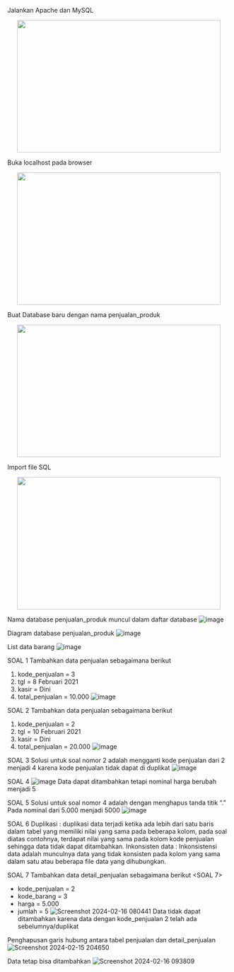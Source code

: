 Jalankan Apache dan MySQL  
<p align="center">
  <img width="460" height="300" src="https://i.imgur.com/c4nVeRF.jpeg">
</p>

Buka localhost pada browser
<p align="center">
  <img width="460" height="300" src="https://i.imgur.com/1Jn7Zrz.jpeg">
</p>

Buat Database baru dengan nama penjualan_produk
<p align="center">
  <img width="460" height="300" src="https://i.imgur.com/kCdoRPu.jpeg">
</p>


Import file SQL 
<p align="center">
  <img width="460" height="300" src="https://i.imgur.com/C1X5mCU.jpeg">
</p>


Nama database penjualan_produk muncul dalam daftar database
![image](https://github.com/HansenPratama/Learn-MyPHP-Admin/assets/160198005/275cf2fe-edf8-467d-a03a-821b853e9a37)

Diagram database penjualan_produk
![image](https://github.com/HansenPratama/Learn-MyPHP-Admin/assets/160198005/982264ff-4140-4904-a0d6-c9cc39ef64ce)

List data barang
![image](https://github.com/HansenPratama/Learn-MyPHP-Admin/assets/160198005/f75e204f-d4ec-4cb3-b505-676b013cc2bc)

SOAL 1
Tambahkan data penjualan sebagaimana berikut 
1.	kode_penjualan = 3
2.	tgl = 8 Februari 2021
3.	kasir = Dini
4.	total_penjualan = 10.000
![image](https://github.com/HansenPratama/Learn-MyPHP-Admin/assets/160198005/a3c08332-ba65-4013-a657-ade0291b9261)

SOAL 2
Tambahkan data penjualan sebagaimana berikut 
1.	kode_penjualan = 2
2.	tgl = 10 Februari 2021
3.	kasir = Dini
4.	total_penjualan = 20.000
![image](https://github.com/HansenPratama/Learn-MyPHP-Admin/assets/160198005/77ab7e26-8715-41c3-bb2c-3a88b197948a)

SOAL 3 
Solusi untuk soal nomor 2 adalah mengganti kode penjualan dari 2 menjadi 4 karena kode penjualan tidak dapat di duplikat
![image](https://github.com/HansenPratama/Learn-MyPHP-Admin/assets/160198005/52f85c0e-e571-449e-92f6-cae09fd969ca)

SOAL 4
![image](https://github.com/HansenPratama/Learn-MyPHP-Admin/assets/160198005/b2e00c08-9ddc-4bb4-9ca3-223f75cbf1c9)
Data dapat ditambahkan tetapi nominal harga berubah menjadi 5

SOAL 5
Solusi untuk soal nomor 4 adalah dengan menghapus tanda titik “.” 
Pada nominal dari 5.000 menjadi 5000
![image](https://github.com/HansenPratama/Learn-MyPHP-Admin/assets/160198005/67a74193-3e3b-41a4-904a-fbde469d97d6)

SOAL 6
Duplikasi : duplikasi data terjadi ketika ada lebih dari satu baris dalam tabel yang memiliki nilai yang sama pada beberapa kolom, pada soal diatas contohnya, terdapat nilai yang sama pada kolom kode penjualan sehingga data tidak dapat ditambahkan.
Inkonsisten data : Inkonsistensi data adalah munculnya data yang tidak konsisten pada kolom yang sama dalam satu atau beberapa file data yang dihubungkan.

SOAL 7
Tambahkan data detail_penjualan sebagaimana berikut <SOAL 7>
- kode_penjualan = 2
- kode_barang = 3
- harga = 5.000
- jumlah = 5
![Screenshot 2024-02-16 080441](https://github.com/HansenPratama/Learn-MyPHP-Admin/assets/160198005/a115b57f-ae77-4563-b4a4-ae31876f36ed)
Data tidak dapat ditambahkan karena data dengan kode_penjualan 2 telah ada sebelumnya/duplikat

Penghapusan garis hubung antara tabel penjualan dan detail_penjualan
![Screenshot 2024-02-15 204650](https://github.com/HansenPratama/Learn-MyPHP-Admin/assets/160198005/04dde220-dc6f-40a1-9b0c-05f3ad37b504)

Data tetap bisa ditambahkan 
![Screenshot 2024-02-16 093809](https://github.com/HansenPratama/Learn-MyPHP-Admin/assets/160198005/d1cc2a84-b462-4f65-8341-d23b3a9229e2)

